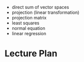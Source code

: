 
- direct sum of vector spaces
- projection (linear transformation)
- projection matrix
- least squares
- normal equation
- linear regression

# Lecture Plan


